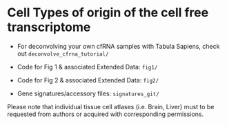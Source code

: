 # Cell Types of origin of the cell free transcriptome

* For deconvolving your own cfRNA samples with Tabula Sapiens, check out ```deconvolve_cfrna_tutorial/```

* Code for Fig 1 & associated Extended Data: ```fig1/``` 

* Code for Fig 2 & associated Extended Data: ```fig2/``` 

* Gene signatures/accessory files: ```signatures_git/```   

Please note that individual tissue cell atlases (i.e. Brain, Liver) must to be requested from authors or acquired with corresponding permissions.
